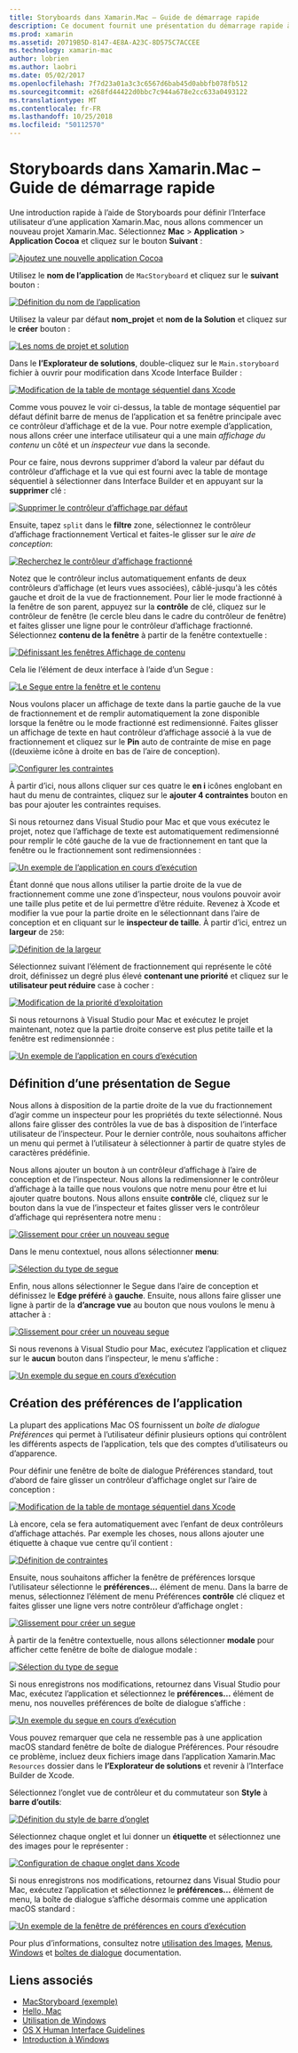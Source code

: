 ```yaml
---
title: Storyboards dans Xamarin.Mac – Guide de démarrage rapide
description: Ce document fournit une présentation du démarrage rapide à la création d’interfaces utilisateur avec des storyboards dans Xamarin.Mac macOS. Il décrit comment créer un segue et créer une fenêtre de préférences.
ms.prod: xamarin
ms.assetid: 20719B5D-8147-4E8A-A23C-8D575C7ACCEE
ms.technology: xamarin-mac
author: lobrien
ms.author: laobri
ms.date: 05/02/2017
ms.openlocfilehash: 7f7d23a01a3c3c6567d6bab45d0abbfb078fb512
ms.sourcegitcommit: e268fd44422d0bbc7c944a678e2cc633a0493122
ms.translationtype: MT
ms.contentlocale: fr-FR
ms.lasthandoff: 10/25/2018
ms.locfileid: "50112570"
---
```

# <a name="storyboards-in-xamarinmac-quick-start"></a>Storyboards dans Xamarin.Mac – Guide de démarrage rapide

Une introduction rapide à l’aide de Storyboards pour définir l’Interface utilisateur d’une application Xamarin.Mac, nous allons commencer un nouveau projet Xamarin.Mac. Sélectionnez **Mac** > **Application** > **Application Cocoa** et cliquez sur le bouton **Suivant** :

[![](quickstart-images/qs01.png "Ajoutez une nouvelle application Cocoa")](quickstart-images/qs01.png#lightbox)

Utilisez le **nom de l’application** de `MacStoryboard` et cliquez sur le **suivant** bouton :

[![](quickstart-images/qs02.png "Définition du nom de l’application")](quickstart-images/qs02.png#lightbox)

Utilisez la valeur par défaut **nom_projet** et **nom de la Solution** et cliquez sur le **créer** bouton :

[![](quickstart-images/qs03.png "Les noms de projet et solution")](quickstart-images/qs03.png#lightbox)

Dans le **l’Explorateur de solutions**, double-cliquez sur le `Main.storyboard` fichier à ouvrir pour modification dans Xcode Interface Builder :

[![](quickstart-images/qs04.png "Modification de la table de montage séquentiel dans Xcode")](quickstart-images/qs04.png#lightbox)

Comme vous pouvez le voir ci-dessus, la table de montage séquentiel par défaut définit barre de menus de l’application et sa fenêtre principale avec ce contrôleur d’affichage et de la vue. Pour notre exemple d’application, nous allons créer une interface utilisateur qui a une main _affichage du contenu_ un côté et un _inspecteur vue_ dans la seconde.

Pour ce faire, nous devrons supprimer d’abord la valeur par défaut du contrôleur d’affichage et la vue qui est fourni avec la table de montage séquentiel à sélectionner dans Interface Builder et en appuyant sur la **supprimer** clé :

[![](quickstart-images/qs05.png "Supprimer le contrôleur d’affichage par défaut")](quickstart-images/qs05.png#lightbox)

Ensuite, tapez `split` dans le **filtre** zone, sélectionnez le contrôleur d’affichage fractionnement Vertical et faites-le glisser sur le _aire de conception_:

[![](quickstart-images/qs06.png "Recherchez le contrôleur d’affichage fractionné")](quickstart-images/qs06.png#lightbox)

Notez que le contrôleur inclus automatiquement enfants de deux contrôleurs d’affichage (et leurs vues associées), câblé-jusqu'à les côtés gauche et droit de la vue de fractionnement. Pour lier le mode fractionné à la fenêtre de son parent, appuyez sur la **contrôle** de clé, cliquez sur le contrôleur de fenêtre (le cercle bleu dans le cadre du contrôleur de fenêtre) et faites glisser une ligne pour le contrôleur d’affichage fractionné. Sélectionnez **contenu de la fenêtre** à partir de la fenêtre contextuelle :

[![](quickstart-images/qs07.png "Définissant les fenêtres Affichage de contenu")](quickstart-images/qs07.png#lightbox)

Cela lie l’élément de deux interface à l’aide d’un Segue :

[![](quickstart-images/qs08.png "Le Segue entre la fenêtre et le contenu")](quickstart-images/qs08.png#lightbox)

Nous voulons placer un affichage de texte dans la partie gauche de la vue de fractionnement et de remplir automatiquement la zone disponible lorsque la fenêtre ou le mode fractionné est redimensionné. Faites glisser un affichage de texte en haut contrôleur d’affichage associé à la vue de fractionnement et cliquez sur le **Pin** auto de contrainte de mise en page ((deuxième icône à droite en bas de l’aire de conception).

[![](quickstart-images/qs09.png "Configurer les contraintes")](quickstart-images/qs09.png#lightbox)

À partir d’ici, nous allons cliquer sur ces quatre le **en i** icônes englobant en haut du menu de contraintes, cliquez sur le **ajouter 4 contraintes** bouton en bas pour ajouter les contraintes requises.

Si nous retournez dans Visual Studio pour Mac et que vous exécutez le projet, notez que l’affichage de texte est automatiquement redimensionné pour remplir le côté gauche de la vue de fractionnement en tant que la fenêtre ou le fractionnement sont redimensionnées :

[![](quickstart-images/qs10.png "Un exemple de l’application en cours d’exécution")](quickstart-images/qs10.png#lightbox)

Étant donné que nous allons utiliser la partie droite de la vue de fractionnement comme une zone d’inspecteur, nous voulons pouvoir avoir une taille plus petite et de lui permettre d’être réduite. Revenez à Xcode et modifier la vue pour la partie droite en le sélectionnant dans l’aire de conception et en cliquant sur le **inspecteur de taille**. À partir d’ici, entrez un **largeur** de `250`:

[![](quickstart-images/qs11.png "Définition de la largeur")](quickstart-images/qs11.png#lightbox)

Sélectionnez suivant l’élément de fractionnement qui représente le côté droit, définissez un degré plus élevé **contenant une priorité** et cliquez sur le **utilisateur peut réduire** case à cocher :

[![](quickstart-images/qs12.png "Modification de la priorité d’exploitation")](quickstart-images/qs12.png#lightbox)

Si nous retournons à Visual Studio pour Mac et exécutez le projet maintenant, notez que la partie droite conserve est plus petite taille et la fenêtre est redimensionnée :

[![](quickstart-images/qs13.png "Un exemple de l’application en cours d’exécution")](quickstart-images/qs13.png#lightbox)

<a name="Defining-a-Presentation-Segue" />

## <a name="defining-a-presentation-segue"></a>Définition d’une présentation de Segue

Nous allons à disposition de la partie droite de la vue du fractionnement d’agir comme un inspecteur pour les propriétés du texte sélectionné. Nous allons faire glisser des contrôles la vue de bas à disposition de l’interface utilisateur de l’inspecteur. Pour le dernier contrôle, nous souhaitons afficher un menu qui permet à l’utilisateur à sélectionner à partir de quatre styles de caractères prédéfinie.

Nous allons ajouter un bouton à un contrôleur d’affichage à l’aire de conception et de l’inspecteur. Nous allons la redimensionner le contrôleur d’affichage à la taille que nous voulons que notre menu pour être et lui ajouter quatre boutons. Nous allons ensuite **contrôle** clé, cliquez sur le bouton dans la vue de l’inspecteur et faites glisser vers le contrôleur d’affichage qui représentera notre menu :

[![](quickstart-images/qs14.png "Glissement pour créer un nouveau segue")](quickstart-images/qs14.png#lightbox)

Dans le menu contextuel, nous allons sélectionner **menu**: 

[![](quickstart-images/qs15.png "Sélection du type de segue")](quickstart-images/qs15.png#lightbox)

Enfin, nous allons sélectionner le Segue dans l’aire de conception et définissez le **Edge préféré** à **gauche**. Ensuite, nous allons faire glisser une ligne à partir de la **d’ancrage vue** au bouton que nous voulons le menu à attacher à :

[![](quickstart-images/qs16.png "Glissement pour créer un nouveau segue")](quickstart-images/qs16.png#lightbox)

Si nous revenons à Visual Studio pour Mac, exécutez l’application et cliquez sur le **aucun** bouton dans l’inspecteur, le menu s’affiche :

[![](quickstart-images/qs17.png "Un exemple du segue en cours d’exécution")](quickstart-images/qs17.png#lightbox)

<a name="Creating-App-Preferences" />

## <a name="creating-app-preferences"></a>Création des préférences de l’application

La plupart des applications Mac OS fournissent un _boîte de dialogue Préférences_ qui permet à l’utilisateur définir plusieurs options qui contrôlent les différents aspects de l’application, tels que des comptes d’utilisateurs ou d’apparence.

Pour définir une fenêtre de boîte de dialogue Préférences standard, tout d’abord de faire glisser un contrôleur d’affichage onglet sur l’aire de conception :

[![](quickstart-images/qs18.png "Modification de la table de montage séquentiel dans Xcode")](quickstart-images/qs18.png#lightbox)

Là encore, cela se fera automatiquement avec l’enfant de deux contrôleurs d’affichage attachés. Par exemple les choses, nous allons ajouter une étiquette à chaque vue centre qu’il contient :

[![](quickstart-images/qs19.png "Définition de contraintes")](quickstart-images/qs19.png#lightbox)

Ensuite, nous souhaitons afficher la fenêtre de préférences lorsque l’utilisateur sélectionne le **préférences...**  élément de menu. Dans la barre de menus, sélectionnez l’élément de menu Préférences **contrôle** clé cliquez et faites glisser une ligne vers notre contrôleur d’affichage onglet :

[![](quickstart-images/qs20.png "Glissement pour créer un segue")](quickstart-images/qs20.png#lightbox)

À partir de la fenêtre contextuelle, nous allons sélectionner **modale** pour afficher cette fenêtre de boîte de dialogue modale :

[![](quickstart-images/qs21.png "Sélection du type de segue")](quickstart-images/qs21.png#lightbox)

Si nous enregistrons nos modifications, retournez dans Visual Studio pour Mac, exécutez l’application et sélectionnez le **préférences...**  élément de menu, nos nouvelles préférences de boîte de dialogue s’affiche :

[![](quickstart-images/qs22.png "Un exemple du segue en cours d’exécution")](quickstart-images/qs22.png#lightbox)

Vous pouvez remarquer que cela ne ressemble pas à une application macOS standard fenêtre de boîte de dialogue Préférences. Pour résoudre ce problème, incluez deux fichiers image dans l’application Xamarin.Mac `Resources` dossier dans le **l’Explorateur de solutions** et revenir à l’Interface Builder de Xcode.

Sélectionnez l’onglet vue de contrôleur et du commutateur son **Style** à **barre d’outils**: 

[![](quickstart-images/qs23.png "Définition du style de barre d’onglet")](quickstart-images/qs23.png#lightbox)

Sélectionnez chaque onglet et lui donner un **étiquette** et sélectionnez une des images pour le représenter :

[![](quickstart-images/qs24.png "Configuration de chaque onglet dans Xcode")](quickstart-images/qs24.png#lightbox)

Si nous enregistrons nos modifications, retournez dans Visual Studio pour Mac, exécutez l’application et sélectionnez le **préférences...**  élément de menu, la boîte de dialogue s’affiche désormais comme une application macOS standard :

[![](quickstart-images/qs25.png "Un exemple de la fenêtre de préférences en cours d’exécution")](quickstart-images/qs25.png#lightbox)

Pour plus d’informations, consultez notre [utilisation des Images](~/mac/app-fundamentals/image.md), [Menus](~/mac/user-interface/menu.md), [Windows](~/mac/user-interface/window.md) et [boîtes de dialogue](~/mac/user-interface/dialog.md) documentation.

## <a name="related-links"></a>Liens associés

- [MacStoryboard (exemple)](https://developer.xamarin.com/samples/mac/MacStoryboard/)
- [Hello, Mac](~/mac/get-started/hello-mac.md)
- [Utilisation de Windows](~/mac/user-interface/window.md)
- [OS X Human Interface Guidelines](https://developer.apple.com/library/mac/documentation/UserExperience/Conceptual/OSXHIGuidelines/)
- [Introduction à Windows](https://developer.apple.com/library/mac/documentation/Cocoa/Conceptual/WinPanel/Introduction.html#//apple_ref/doc/uid/10000031-SW1)
